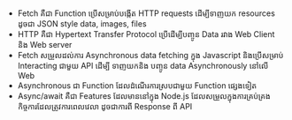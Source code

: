 - Fetch គឺជា​ Function ប្រើសម្រាប់បង្កើត HTTP requests ដើម្បីទាញយក  resources ដូចជា JSON style data, images, files
-  HTTP គឺជា​ ​Hypertext Transfer Protocol ប្រើដើម្បីបញ្ចូន Data រវាង Web Client និង​ Web server
- Fetch ​សម្រួលដល់ការ​ Asynchronous data fetching ក្នុង​ Javascript និង​ ប្រើសម្រាប់ Interacting ​ជាមួយ API ដើម្បី ទាញយកនិង​ បញ្ចូន data Asynchronously នៅលើ​ Web
- Asynchronous​ ជា Function ដែលដំណើរការស្របជាមួយ​ Function ផ្សេងទៀត
- Async/await គឺជា Features ដែលមាននៅក្នុង Node.js ដែលសម្រួលក្នុងការគ្រប់គ្រងកិច្ចការដែលត្រូវការពេលវេលា ដូចជាការពី Response ពី API
